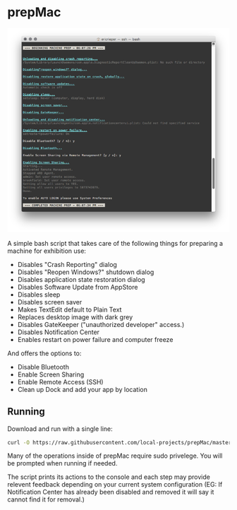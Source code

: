 # prepMac

![Screenshot](https://raw.githubusercontent.com/local-projects/prepMac/screenshots/screen01.png)

A simple bash script that takes care of the following things for preparing a machine for exhibition use:

- Disables "Crash Reporting" dialog
- Disables "Reopen Windows?" shutdown dialog
- Disables application state restoration dialog
- Disables Software Update from AppStore
- Disables sleep
- Disables screen saver
- Makes TextEdit default to Plain Text
- Replaces desktop image with dark grey
- Disables GateKeeper ("unauthorized developer" access.)
- Disables Notification Center
- Enables restart on power failure and computer freeze

And offers the options to:

- Disable Bluetooth
- Enable Screen Sharing
- Enable Remote Access (SSH)
- Clean up Dock and add your app by location

## Running

Download and run with a single line:

```sh
curl -O https://raw.githubusercontent.com/local-projects/prepMac/master/prepMac.sh; bash prepMac.sh; rm prepMac.sh;
```

Many of the operations inside of prepMac require sudo privelege. You will be prompted when running if needed.

The script prints its actions to the console and each step may provide relevent feedback depending on your current system configuration (EG: If Notification Center has already been disabled and removed it will say it cannot find it for removal.)
